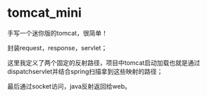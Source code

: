 # tomcat_mini

手写一个迷你版的tomcat，很简单！

封装request，response，servlet；

这里我定义了两个固定的反射路径，项目中tomcat启动加载也就是通过dispatchservlet并结合spring扫描拿到这些映射的路径；

最后通过socket访问，java反射返回给web。